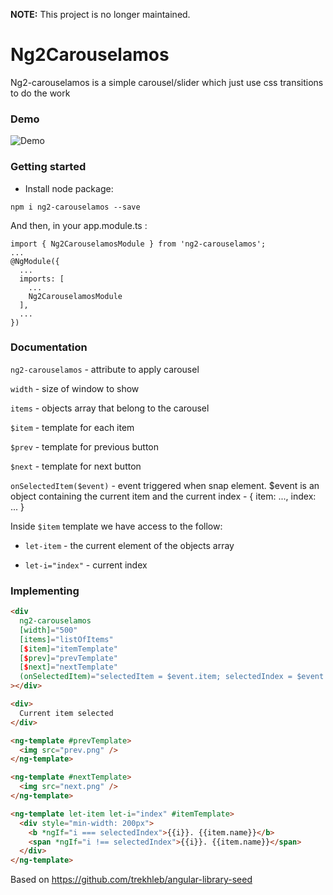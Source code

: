 **NOTE:** This project is no longer maintained.

# Ng2Carouselamos

Ng2-carouselamos is a simple carousel/slider which just use css transitions to do the work

### Demo
![Demo](2017-06-29_18-02-13.gif)

### Getting started
- Install node package:
```
npm i ng2-carouselamos --save
```

And then, in your app.module.ts :
```
import { Ng2CarouselamosModule } from 'ng2-carouselamos';
...
@NgModule({
  ...
  imports: [
    ...
    Ng2CarouselamosModule
  ],
  ...
})
```

### Documentation
  ```ng2-carouselamos``` - attribute to apply carousel

  ```width``` - size of window to show

  ```items``` - objects array that belong to the carousel

  ```$item``` - template for each item

  ```$prev``` - template for previous button

  ```$next``` - template for next button

  ```onSelectedItem($event)``` - event triggered when snap element. $event is an object containing the current item and the current index - { item: ..., index: ... }


  Inside ```$item``` template we have access to the follow:

  * ```let-item``` - the current element of the objects array

  * ```let-i="index"``` - current index


### Implementing
```html
<div
  ng2-carouselamos
  [width]="500"
  [items]="listOfItems"
  [$item]="itemTemplate"
  [$prev]="prevTemplate"
  [$next]="nextTemplate"
  (onSelectedItem)="selectedItem = $event.item; selectedIndex = $event.index"
></div>

<div>
  Current item selected
</div>

<ng-template #prevTemplate>
  <img src="prev.png" />
</ng-template>

<ng-template #nextTemplate>
  <img src="next.png" />
</ng-template>

<ng-template let-item let-i="index" #itemTemplate>
  <div style="min-width: 200px">
    <b *ngIf="i === selectedIndex">{{i}}. {{item.name}}</b>
    <span *ngIf="i !== selectedIndex">{{i}}. {{item.name}}</span>
  </div>
</ng-template>
```

Based on https://github.com/trekhleb/angular-library-seed

